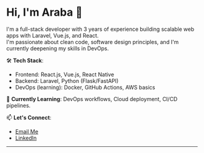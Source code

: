 # Hi, I'm Araba 👋

I'm a full-stack developer with 3 years of experience building scalable web apps with Laravel, Vue.js, and React.  
I'm passionate about clean code, software design principles, and I'm currently deepening my skills in DevOps.

🛠️ **Tech Stack**:  
- Frontend: React.js, Vue.js, React Native  
- Backend: Laravel, Python (Flask/FastAPI)  
- DevOps (learning): Docker, GitHub Actions, AWS basics

🌱 **Currently Learning**: DevOps workflows, Cloud deployment, CI/CD pipelines.

📫 **Let's Connect**:  
- [Email Me](mailto:aaffranannan@gmail.com)  
- [LinkedIn](https://www.linkedin.com/in/araba-affran-annan/) 

---
